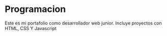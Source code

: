 # Programacion
Este es mi portafolio como desarrollador web junior. Incluye proyectos con HTML, CSS Y Javascript

